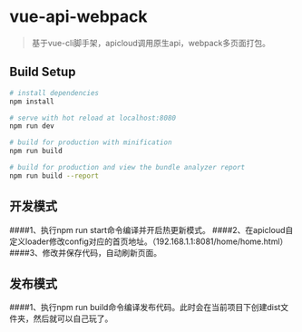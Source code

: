 # vue-api-webpack

> 基于vue-cli脚手架，apicloud调用原生api，webpack多页面打包。

## Build Setup

``` bash
# install dependencies
npm install

# serve with hot reload at localhost:8080
npm run dev

# build for production with minification
npm run build

# build for production and view the bundle analyzer report
npm run build --report
```

## 开发模式
####1、执行npm run start命令编译并开启热更新模式。
####2、在apicloud自定义loader修改config对应的首页地址。（192.168.1.1:8081/home/home.html）
####3、修改并保存代码，自动刷新页面。
## 发布模式
####1、执行npm run build命令编译发布代码。此时会在当前项目下创建dist文件夹，然后就可以自己玩了。
